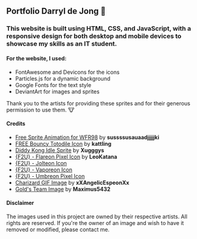 ## Portfolio Darryl de Jong 🦤
### This website is built using HTML, CSS, and JavaScript, with a responsive design for both desktop and mobile devices to showcase my skills as an IT student.

#### For the website, I used:
- FontAwesome and Devicons for the icons
- Particles.js for a dynamic background
- Google Fonts for the text style
- DeviantArt for images and sprites

Thank you to the artists for providing these sprites and for their generous permission to use them. 🐮
#### Credits
- [Free Sprite Animation for WFR98](https://www.deviantart.com/sussssusauaadjjjjjki/art/Free-Sprite-animation-for-WFR98-954017643) by **sussssusauaadjjjjjki**  
- [FREE Bouncy Totodile Icon](https://www.deviantart.com/kattling/art/FREE-Bouncy-Totodile-Icon-760358219) by **kattling**
- [Diddy Kong Idle Sprite](https://www.deviantart.com/xugggys/art/Diddy-Kong-Idle-Sprite-173218620) by **Xugggys**
- [{F2U} - Flareon Pixel Icon](https://www.deviantart.com/leokatana/art/F2U-Flareon-Pixel-Icon-670091180) by **LeoKatana**
- [{F2U} - Jolteon Icon](https://www.deviantart.com/leokatana/art/F2U-Jolteon-Icon-517955431)
- [{F2U} - Vaporeon Icon](https://www.deviantart.com/leokatana/art/F2U-Vaporeon-Icon-516169755)
- [{F2U} - Umbreon Pixel Icon](https://www.deviantart.com/leokatana/art/F2U-Umbreon-Pixel-Icon-671183499)
- [Charizard GIF Image](https://www.deviantart.com/xxangelicespeonxx/art/Charizard-GIF-Image-313364356) by **xXAngelicEspeonXx**
- [Gold's Team Image](https://www.deviantart.com/xxangelicespeonxx/art/Charizard-GIF-Image-313364356) by **Maximus5432**

#### Disclaimer
The images used in this project are owned by their respective artists. All rights are reserved. If you're the owner of an image and wish to have it removed or modified, please contact me.
